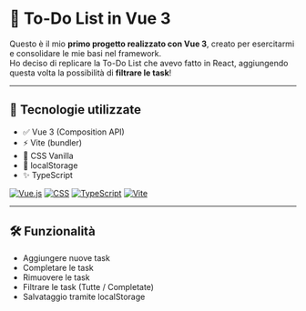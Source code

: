 # 📝 To-Do List in Vue 3

Questo è il mio **primo progetto realizzato con Vue 3**, creato per esercitarmi e consolidare le mie basi nel framework.  
Ho deciso di replicare la To-Do List che avevo fatto in React, aggiungendo questa volta la possibilità di **filtrare le task**!

---

## 🚀 Tecnologie utilizzate

- ✅ Vue 3 (Composition API)
- ⚡ Vite (bundler)
- 🎨 CSS Vanilla
- 💾 localStorage
- ✨ TypeScript

[![Vue.js](https://img.shields.io/badge/Vue.js-4FC08D?logo=vuedotjs&logoColor=fff)](#)
[![CSS](https://img.shields.io/badge/CSS-1572B6?logo=css3&logoColor=fff)](#)
[![TypeScript](https://img.shields.io/badge/TypeScript-3178C6?logo=typescript&logoColor=fff)](#)
[![Vite](https://img.shields.io/badge/Vite-646CFF?logo=vite&logoColor=fff)](#)


---

## 🛠 Funzionalità

- Aggiungere nuove task  
- Completare le task  
- Rimuovere le task  
- Filtrare le task (Tutte / Completate)  
- Salvataggio tramite localStorage
